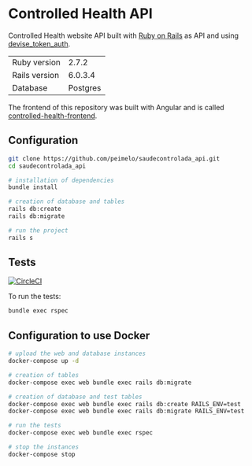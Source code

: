 # Controlled Health API

Controlled Health website API built with [Ruby on Rails](https://rubyonrails.org/) as API and using [devise_token_auth](https://github.com/lynndylanhurley/devise_token_auth).

<table>
  <tr>
    <td>Ruby version</td>
    <td>
      2.7.2
    </td>
  </tr>
  <tr>
    <td>Rails version</td>
    <td>
      6.0.3.4
    </td>
  </tr>
  <tr>
    <td>Database</td>
    <td>
      Postgres
    </td>
  </tr>
</table>

The frontend of this repository was built with Angular and is called [controlled-health-frontend](https://github.com/peimelo/controlled-health-frontend).

## Configuration

```bash
git clone https://github.com/peimelo/saudecontrolada_api.git
cd saudecontrolada_api

# installation of dependencies
bundle install

# creation of database and tables
rails db:create
rails db:migrate

# run the project
rails s
```

## Tests

[![CircleCI](https://circleci.com/gh/peimelo/saudecontrolada_api.svg?style=svg)](https://circleci.com/gh/peimelo/saudecontrolada_api)

To run the tests:

```bash
bundle exec rspec
```

## Configuration to use Docker

```bash
# upload the web and database instances
docker-compose up -d

# creation of tables
docker-compose exec web bundle exec rails db:migrate

# creation of database and test tables
docker-compose exec web bundle exec rails db:create RAILS_ENV=test
docker-compose exec web bundle exec rails db:migrate RAILS_ENV=test

# run the tests
docker-compose exec web bundle exec rspec

# stop the instances
docker-compose stop
```
